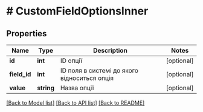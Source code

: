 # # CustomFieldOptionsInner

## Properties

Name | Type | Description | Notes
------------ | ------------- | ------------- | -------------
**id** | **int** | ID опції | [optional]
**field_id** | **int** | ID поля в системі до якого відноситься опція | [optional]
**value** | **string** | Назва опції | [optional]

[[Back to Model list]](../../README.md#models) [[Back to API list]](../../README.md#endpoints) [[Back to README]](../../README.md)
